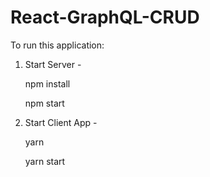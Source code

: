 # React-GraphQL-CRUD

To run this application:

1. Start Server - 

   npm install
   
   npm start
   
2. Start Client App -

   yarn
   
   yarn start
